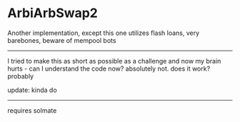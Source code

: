 # ArbiArbSwap2
Another implementation, except this one utilizes flash loans, very barebones, beware of mempool bots
_______________________

I tried to make this as short as possible as a challenge and now my brain hurts - can I understand the code now? absolutely not. does it work? probably

update: kinda do 
_______________________

requires solmate

